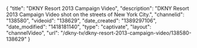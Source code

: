 {
    "title": "DKNY Resort 2013 Campaign Video",
    "description": "DKNY Resort 2013 Campaign Video shot on the streets of New York City.",
    "channelid": "138580",
    "videoid": "138629",
    "date_created": "1389297106",
    "date_modified": "1418181140",
    "type": "captivate",
    "layout": "channelVideo",
    "url": "\/dkny-tv\/dkny-resort-2013-campaign-video\/138580-138629"
}